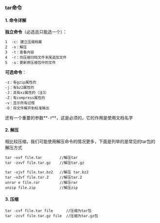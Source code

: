 ### tar命令

#### 1.  命令详解

**独立命令**（必选且只能选一个）：

```shell
1  -c: 建立压缩档案
2  -x：解压
3  -t：查看内容
4  -r：向压缩归档文件末尾追加文件
5  -u：更新原压缩包中的文件
```

**可选命令**：

```shell
-z：有gzip属性的
-j：有bz2属性的
-J：具有xz属性的（注3）
-Z：有compress属性的
-v：显示所有过程
-O：将文件解开到标准输出
```

还有一个重要的参数**`-f`**，这是必须的，它的作用是使用文档名字

#### 2.  解压

相比较压缩，我们可能使用解压命令的情况更多，下面是列举的是常见的tar包的解压方式

```shell
tar –xvf file.tar 		 //解压tar
tar -zxvf file.tar.gz 	 //解压tar.gz

tar -xjvf file.tar.bz2   //解压 tar.bz2
tar –xZvf file.tar.Z     //解压tar.Z
unrar e file.rar         //解压rar
unzip file.zip           //解压zip
```

#### 3.  压缩

```shell
tar -cvf file.tar file   	//压缩为tar包
tar -zcvf file.tar.gz file  //压缩为tar.gz包
```

